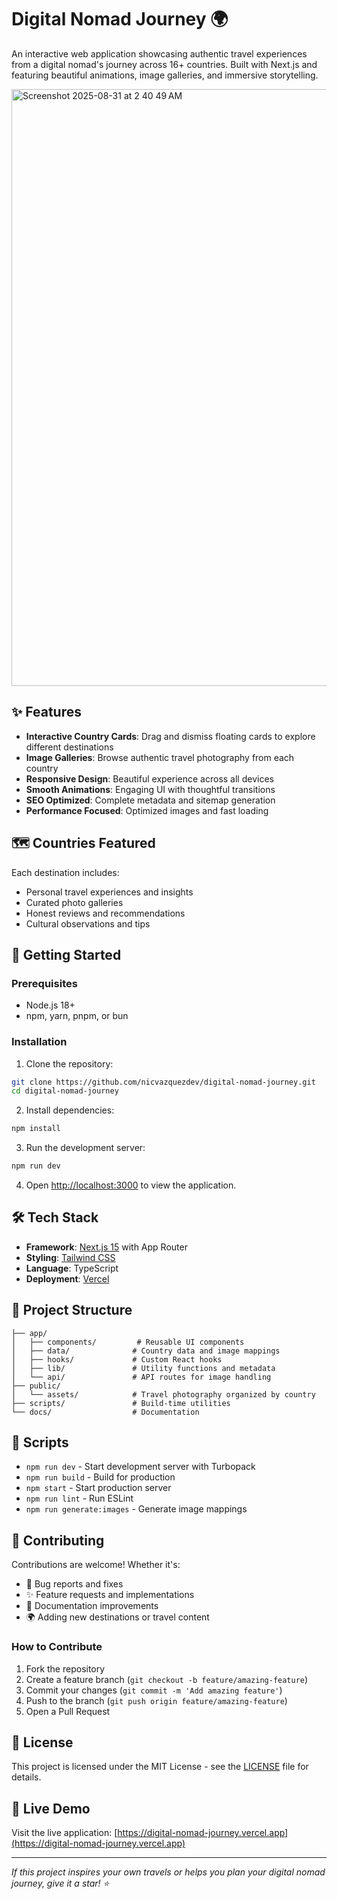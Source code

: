 # Digital Nomad Journey 🌍

An interactive web application showcasing authentic travel experiences from a digital nomad's journey across 16+ countries. Built with Next.js and featuring beautiful animations, image galleries, and immersive storytelling.

<img width="1723" height="955" alt="Screenshot 2025-08-31 at 2 40 49 AM" src="https://github.com/user-attachments/assets/0abc1989-e7f1-410a-8922-ffcdf228b449" />

## ✨ Features

- **Interactive Country Cards**: Drag and dismiss floating cards to explore different destinations
- **Image Galleries**: Browse authentic travel photography from each country
- **Responsive Design**: Beautiful experience across all devices
- **Smooth Animations**: Engaging UI with thoughtful transitions
- **SEO Optimized**: Complete metadata and sitemap generation
- **Performance Focused**: Optimized images and fast loading

## 🗺️ Countries Featured

Each destination includes:

- Personal travel experiences and insights
- Curated photo galleries
- Honest reviews and recommendations
- Cultural observations and tips

## 🚀 Getting Started

### Prerequisites

- Node.js 18+
- npm, yarn, pnpm, or bun

### Installation

1. Clone the repository:

```bash
git clone https://github.com/nicvazquezdev/digital-nomad-journey.git
cd digital-nomad-journey
```

2. Install dependencies:

```bash
npm install
```

3. Run the development server:

```bash
npm run dev
```

4. Open [http://localhost:3000](http://localhost:3000) to view the application.

## 🛠️ Tech Stack

- **Framework**: [Next.js 15](https://nextjs.org) with App Router
- **Styling**: [Tailwind CSS](https://tailwindcss.com)
- **Language**: TypeScript
- **Deployment**: [Vercel](https://vercel.com)

## 📁 Project Structure

```
├── app/
│   ├── components/         # Reusable UI components
│   ├── data/              # Country data and image mappings
│   ├── hooks/             # Custom React hooks
│   ├── lib/               # Utility functions and metadata
│   └── api/               # API routes for image handling
├── public/
│   └── assets/            # Travel photography organized by country
├── scripts/               # Build-time utilities
└── docs/                  # Documentation
```

## 🔧 Scripts

- `npm run dev` - Start development server with Turbopack
- `npm run build` - Build for production
- `npm start` - Start production server
- `npm run lint` - Run ESLint
- `npm run generate:images` - Generate image mappings

## 🤝 Contributing

Contributions are welcome! Whether it's:

- 🐛 Bug reports and fixes
- ✨ Feature requests and implementations
- 📝 Documentation improvements
- 🌍 Adding new destinations or travel content

### How to Contribute

1. Fork the repository
2. Create a feature branch (`git checkout -b feature/amazing-feature`)
3. Commit your changes (`git commit -m 'Add amazing feature'`)
4. Push to the branch (`git push origin feature/amazing-feature`)
5. Open a Pull Request

## 📄 License

This project is licensed under the MIT License - see the [LICENSE](LICENSE) file for details.

## 📱 Live Demo

Visit the live application: [https://digital-nomad-journey.vercel.app](https://digital-nomad-journey.vercel.app)

---

_If this project inspires your own travels or helps you plan your digital nomad journey, give it a star! ⭐_
